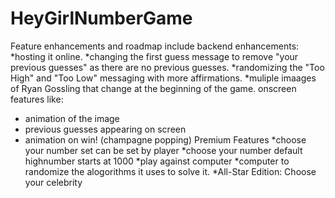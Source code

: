 # HeyGirlNumberGame

 
Feature enhancements and roadmap include
backend enhancements:  
  *hosting it online.
  *changing the first guess message to remove "your previous guesses" as there are no previous guesses.
  *randomizing the "Too High" and "Too Low" messaging with more affirmations.
  *muliple imaages of Ryan Gossling that change at the beginning of the game. 
onscreen features like:
 * animation of the image
 * previous guesses appearing on screen
 * animation on win! (champagne popping)
Premium Features
 *choose your number set can be set by player
 *choose your number default highnumber starts at 1000
 *play against computer
   *computer to randomize the alogorithms it uses to solve it.
 *All-Star Edition: Choose your celebrity
